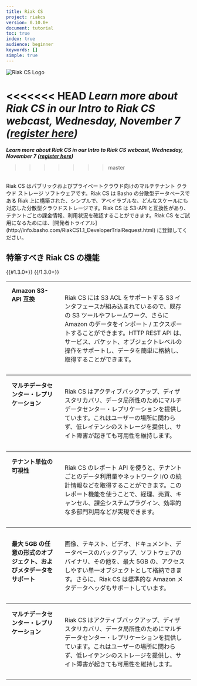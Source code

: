 ```yaml
---
title: Riak CS
project: riakcs
version: 0.10.0+
document: tutorial
toc: true
index: true
audience: beginner
keywords: []
simple: true
---
```


![Riak CS Logo](/images/riak-cs-logo.png)

<<<<<<< HEAD
***Learn more about Riak CS in our Intro to Riak CS webcast, Wednesday, November 7 (<a href="http://info.basho.com/IntroToRiakCSNov7.html" target="_blank">register here</a>)***<br>
=======
***Learn more about Riak CS in our Intro to Riak CS webcast, Wednesday, November 7 (<a href="http://info.basho.com/IntroToRiakCSNov7.html" target="_blank">register here</a>)***
<br>
>>>>>>> master
<br>
Riak CS はパブリックおよびプライベートクラウド向けのマルチテナント クラウド ストレージ ソフトウェアです。Riak CS は Basho の分散型データベースである Riak 上に構築された、シンプルで、アベイラブルな、どんなスケールにも対応した分散型クラウドストレージです。Riak CS は S3-API と互換性があり、テナントごとの課金情報、利用状況を確認することができます。Riak CS をご試用になるためには、[開発者トライアル](http://info.basho.com/RiakCS1.1_DeveloperTrialRequest.html) に登録してください。

## 特筆すべき Riak CS の機能

<table style="width: 100%; border-spacing: 0px;">
<tbody>
<tr align="left" valign="top">
<td style="padding: 15px; margin: 15px; border-width: 1px 0 1px 0; border-style: solid;"><strong>Amazon S3-API 互換</strong></td>
<td style="padding: 15px; margin: 15px; border-width: 1px 0 1px 0; border-style: solid;">
<p>Riak CS には S3 ACL をサポートする S3 インタフェースが組み込まれているので、既存の S3 ツールやフレームワーク、さらに Amazon のデータをインポート / エクスポートすることができます。HTTP REST API は、サービス、バケット、オブジェクトレベルの操作をサポートし、データを簡単に格納し、取得することができます。</p>
</td>
</tr>
<tr align="left" valign="top">
<td style="padding: 15px; margin: 15px; border-width: 1px 0 1px 0; border-style: solid;"><strong>マルチデータセンター・レプリケーション</strong></td>
<td style="padding: 15px; margin: 15px; border-width: 1px 0 1px 0; border-style: solid;">
<p>Riak CS はアクティブバックアップ、ディザスタリカバリ、データ局所性のためにマルチデータセンター・レプリケーションを提供しています。これはユーザーの場所に関わらず、低レイテンシのストレージを提供し、サイト障害が起きても可用性を維持します。&nbsp;</p>
</td>
</tr>
<tr align="left" valign="top">
<td style="padding: 15px; margin: 15px; border-width: 0 0 1px 0; border-style: solid;"><strong>テナント単位の可視性</strong></td>
<td style="padding: 15px; margin: 15px; border-width: 0 0 1px 0; border-style: solid;">
<p>Riak CS のレポート API を使うと、テナントごとのデータ利用量やネットワーク I/O の統計情報などを取得することができます。このレポート機能を使うことで、経理、売買、キャンセル、課金システムプラグイン、効率的な多部門利用などが実現できます。</p>
</td>
</tr>
<tr align="left" valign="top">
<td style="padding: 15px; margin: 15px; border-width: 0 0 1px 0; border-style: solid;">
<p><strong>最大 5GB の任意の形式のオブジェクト、およびメタデータをサポート</strong></p>
</td>
<td style="padding: 15px; margin: 15px; border-width: 0 0 1px 0; border-style: solid;">
<p>画像、テキスト、ビデオ、ドキュメント、データベースのバックアップ、ソフトウェアのバイナリ、その他を、最大 5GB の、アクセスしやすい単一オブジェクトとして格納できます。さらに、Riak CS は標準的な Amazon メタデータヘッダもサポートしています。</p>
</td>
</tr>
{{#1.3.0+}}
<tr align="left" valign="top">
<td style="padding: 15px; margin: 15px; border-width: 1px 0 1px 0; border-style: solid;"><strong>マルチデータセンター・レプリケーション</strong></td>
<td style="padding: 15px; margin: 15px; border-width: 1px 0 1px 0; border-style: solid;">
<p>Riak CS はアクティブバックアップ、ディザスタリカバリ、データ局所性のためにマルチデータセンター・レプリケーションを提供しています。これはユーザーの場所に関わらず、低レイテンシのストレージを提供し、サイト障害が起きても可用性を維持します。&nbsp;</p>
</td>
</tr>
{{/1.3.0+}}
</tbody>
</table>

